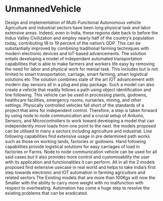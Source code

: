 # UnmannedVehicle
Design and implementation of Multi-Functional Autonomous vehicle
Agriculture and industrial sectors have been long physical task and labor extensive
areas. Indeed, even in India, these regions date back to before the Indus Valley Civilization and employ nearly half of the country’s population today, contributing 18 to 19
percent of the nation’s GDP. This can be substantially improved by combining traditional
farming techniques with modern electronic devices and IoT-based advancements.
The solution entails developing a model of independent automated transportation capabilities that is able to make farmers and workers life easy by removing the need for
labor and physical work for menial task. This includes but is not limited to smart transportation, carriage, smart farming, smart logistical solutions etc The solution combines
state of the art IOT advancement with modern day sensors all in a plug and play package.
Such a model can also create a vehicle that readily follows a path using object identification and line following. This vehicle can be used in processing plants, godowns,
healthcare facilities, emergency rooms, nurseries, mining, and other settings.
Physically controlled vehicles fall short of the standards of a project that aims for
independent control. Therefore, a step is taken forward by using node to node communication and a crucial setup of Arduino, Sensors, and Microcontrollers to work toward
developing a model that can independently move loads from one point to the next.
the models proposed can be utilised in many a sectors including agriculture and industrial. Line following capabilities find extensive usage in pre determined path works
such as those on working lands, factories or godowns. Hand following capabilities provide
logistical solutions for easy carriages of load in factories or Farms. Node to node communication vehicle can be used for all said cases but it also provides more control and
customisability the user with its application and functionalities it can perform. All in all
the 2 models proposed find extensive usecase in real world and helps to take India’s first
step towards electronic and IOT automation in farming agriculture and related sectors
The Existing models that are more than 100Kgs will now the Smaller with the ability
to carry more weight with no malfunction with respect to overheating. Automation has
come a huge step to resolve the existing problems that can be eradicated.

